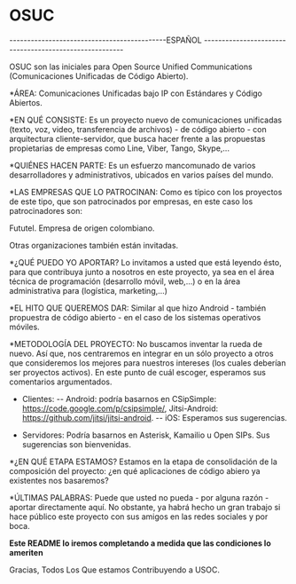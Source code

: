 # OSUC
--------------------------------------------ESPAÑOL -------------------------------------------------------

OSUC son las iniciales para Open Source Unified Communications (Comunicaciones Unificadas de Código Abierto).

*ÁREA: Comunicaciones Unificadas bajo IP con Estándares y Código Abiertos.

*EN QUÉ CONSISTE: Es un proyecto nuevo de comunicaciones unificadas (texto, voz, video, transferencia de archivos) - de código abierto - con arquitectura cliente-servidor, que busca hacer frente a las propuestas propietarias de empresas como Line, Viber, Tango, Skype,...

*QUIÉNES HACEN PARTE: Es un esfuerzo mancomunado de varios desarrolladores y administrativos, ubicados en varios países del mundo.

*LAS EMPRESAS QUE LO PATROCINAN: Como es típico con los proyectos de este tipo, que son patrocinados por empresas, en este caso los patrocinadores son:

Fututel. Empresa de origen colombiano.

Otras organizaciones también están invitadas.

*¿QUÉ PUEDO YO APORTAR? Lo invitamos a usted que está leyendo ésto, para que contribuya junto a nosotros en este proyecto, ya sea en el área técnica de programación (desarrollo móvil, web,...) o en la área administrativa para (logística, marketing,...)

*EL HITO QUE QUEREMOS DAR: Similar al que hizo Android - también propuestra de código abierto - en el caso de los sistemas operativos móviles.

*METODOLOGÍA DEL PROYECTO: No buscamos inventar la rueda de nuevo. Así que, nos centraremos en integrar en un sólo proyecto a otros que consideremos los mejores para nuestros intereses (los cuales deberían ser proyectos activos). En este punto de cuál escoger, esperamos sus comentarios argumentados.

- Clientes: 
-- Android: podría basarnos en CSipSimple: https://code.google.com/p/csipsimple/, Jitsi-Android: https://github.com/jitsi/jitsi-android.
-- iOS: Esperamos sus sugerencias.

- Servidores: Podría basarnos en Asterisk, Kamailio u Open SIPs. Sus sugerencias son bienvenidas.

*¿EN QUÉ ETAPA ESTAMOS? Estamos en la etapa de consolidación de la composición del proyecto: ¿en qué aplicaciones de código abiero ya existentes nos basaremos?

*ÚLTIMAS PALABRAS: Puede que usted no pueda - por alguna razón - aportar directamente aquí. No obstante, ya habrá hecho un gran trabajo si hace público este proyecto con sus amigos en las redes sociales y por boca.

**Este README lo iremos completando a medida que las condiciones lo ameriten**

Gracias, Todos Los Que estamos Contribuyendo a USOC.
